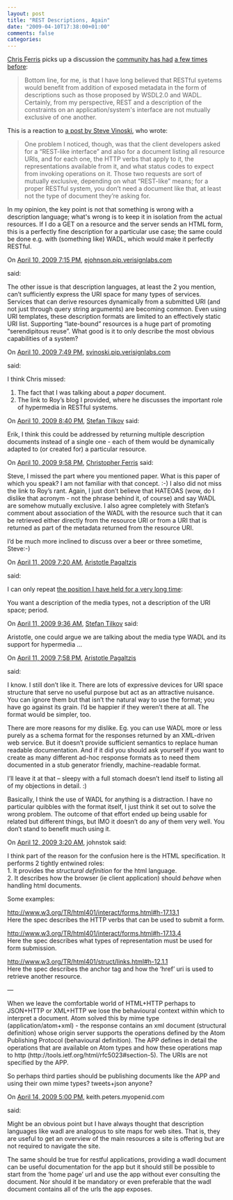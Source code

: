 ```yaml
---
layout: post
title: "REST Descriptions, Again"
date: "2009-04-10T17:38:00+01:00"
comments: false
categories: 
---
```


<p><a href="http://www.ibm.com/developerworks/blogs/page/chrisferris?entry=we_doan_need_no_steenkin">Chris Ferris</a> picks up a discussion the <a href="http://www.infoq.com/news/2007/06/rest-description-language">community has had</a> <a href="http://www.infoq.com/news/2007/03/WADL">a few times before</a>:</p>

<blockquote>
<p>Bottom line, for me, is that I have long believed that RESTful syetems would benefit from addition of exposed metadata in the form of descriptions such as those proposed by WSDL2.0 and WADL. Certainly, from my perspective, REST and a description of the constraints on an application/system's interface are not mutually exclusive of one another. </p>
</blockquote>

<p>This is a reaction to <a href="http://steve.vinoski.net/blog/2009/04/09/qcon-london-2008-presentation-video/">a post by Steve Vinoski</a>, who wrote:</p>

<blockquote>
<p>One problem I noticed, though, was that the client developers asked for a “REST-like interface” and also for a document listing all resource URIs, and for each one, the HTTP verbs that apply to it, the representations available from it, and what status codes to expect from invoking operations on it. Those two requests are sort of mutually exclusive, depending on what “REST-like” means; for a proper RESTful system, you don’t need a document like that, at least not the type of document they’re asking for.</p>
</blockquote>

<p>In my opinion, the key point is not that something is wrong with a description language; what's wrong is to keep it in isolation from the actual resources. If I do a GET on a resource and the server sends an HTML form, this is a perfectly fine description for a particular use case; the same could be done e.g. with (something like) WADL, which would make it perfectly RESTful.</p>

<section class="comments">



<div class="comment" id="comment-1957">
On <a href="#comment-1957" title="Permalink to this comment">April 10, 2009  7:15 PM</a>, <a href="http://appside.blogspot.com" title="http://appside.blogspot.com" rel="nofollow">ejohnson.pip.verisignlabs.com</a>

<a href="http://appside.blogspot.com" class="commenter-profile"></a>
said:
<p>The other issue is that description languages, at least the 2 you mention, can&#8217;t sufficiently express the URI space for many types of services.  Services that can derive resources dynamically from a submitted URI (and not just through query string arguments) are becoming common.  Even using URI templates, these description formats are limited to an effectively static URI list.  Supporting &#8220;late-bound&#8221; resources is a huge part of promoting &#8220;serendipitous reuse&#8221;.  What good is it to only describe the most obvious capabilities of a system?</p>


<div class="comment" id="comment-1958">
On <a href="#comment-1958" title="Permalink to this comment">April 10, 2009  7:49 PM</a>, <a href="http://steve.vinoski.net/" title="http://steve.vinoski.net/" rel="nofollow">svinoski.pip.verisignlabs.com</a>

<a href="http://steve.vinoski.net/" class="commenter-profile"></a>
said:
<p>I think Chris missed:</p>

<ol><li>The fact that I was talking about a <em>paper</em> document.</li><li>The link to Roy&#8217;s blog I provided, where he discusses the important role of hypermedia in RESTful systems.</li></ol>


<div class="comment" id="comment-1959">
On <a href="#comment-1959" title="Permalink to this comment">April 10, 2009  8:40 PM</a>, 
<a href="/en/staff/st/">Stefan Tilkov</a>
said:
<p>Erik, I think this could be addressed by returning multiple description documents instead of a single one - each of them would be dynamically adapted to (or created for) a particular resource.</p>


<div class="comment" id="comment-1960">
On <a href="#comment-1960" title="Permalink to this comment">April 10, 2009  9:58 PM</a>, <a href="http://www.ibm.com/developerworks/blogs/page/chrisferris" title="http://www.ibm.com/developerworks/blogs/page/chrisferris" rel="nofollow">Christopher Ferris</a>
said:
<p>Steve, I missed the part where you mentioned paper. What is this paper of which you speak? I am not familiar with that concept. :-) I also did not miss the link to Roy&#8217;s rant. Again, I just don&#8217;t believe that HATEOAS (wow, do I dislike that acronym - not the phrase behind it, of course) and say WADL are somehow mutually exclusive. I also agree completely with Stefan&#8217;s comment about association of the WADL with the resource such that it can be retrieved either directly from the resource URI or from a URI that is returned as part of the metadata returned from the resource URI. </p>

<p>I&#8217;d be much more inclined to discuss over a beer or three sometime, Steve:-)</p>


<div class="comment" id="comment-1961">
On <a href="#comment-1961" title="Permalink to this comment">April 11, 2009  7:20 AM</a>, <a href="http://plasmasturm.org/" title="http://plasmasturm.org/" rel="nofollow">Aristotle Pagaltzis</a>

<a href="http://plasmasturm.org/" class="commenter-profile"></a>
said:
<p>I can only repeat <a href="http://plasmasturm.org/log/460/" rel="nofollow">the position I have held for a very long time</a>:</p>

<p>You want a description of the media types, not a description of the URI space; period.</p>


<div class="comment" id="comment-1962">
On <a href="#comment-1962" title="Permalink to this comment">April 11, 2009  9:36 AM</a>, 
<a href="/en/staff/st/">Stefan Tilkov</a>
said:
<p>Aristotle, one could argue we are talking about the media type WADL and its support for hypermedia …</p>


<div class="comment" id="comment-1963">
On <a href="#comment-1963" title="Permalink to this comment">April 11, 2009  7:58 PM</a>, <a href="http://plasmasturm.org/" title="http://plasmasturm.org/" rel="nofollow">Aristotle Pagaltzis</a>

<a href="http://plasmasturm.org/" class="commenter-profile"></a>
said:
<p>I know. I still don’t like it. There are lots of expressive devices for URI space structure that serve no useful purpose but act as an attractive nuisance. You can ignore them but that isn’t the natural way to use the format; you have go against its grain. I’d be happier if they weren’t there at all. The format would be simpler, too.</p>

<p>There are more reasons for my dislike. Eg. you can use WADL more or less purely as a schema format for the responses returned by an XML-driven web service. But it doesn’t provide sufficient semantics to replace human readable documentation. And if it did you should ask yourself if you want to create as many different ad-hoc response formats as to need them documented in a stub generator friendly, machine-readable format.</p>

<p>I’ll leave it at that – sleepy with a full stomach doesn’t lend itself to listing all of my objections in detail. :)</p>

<p>Basically, I think the use of WADL for anything is a distraction. I have no particular quibbles with the format itself, I just think it set out to solve the wrong problem. The outcome of that effort ended up being usable for related but different things, but IMO it doesn’t do any of them very well. You don’t stand to benefit much using it.</p>


<div class="comment" id="comment-1964">
On <a href="#comment-1964" title="Permalink to this comment">April 12, 2009  3:20 AM</a>, johnstok
said:
<p>I think part of the reason for the confusion here is the HTML specification. It performs 2 tightly entwined roles:
<br /> 1. It provides the <i>structural definition</i> for the html language.
<br /> 2. It describes how the browser (ie client application) should <i>behave</i> when handling html documents.</p>

<p>Some examples:</p>

<p><a href="http://www.w3.org/TR/html401/interact/forms.html#h-17.13.1" rel="nofollow">http://www.w3.org/TR/html401/interact/forms.html#h-17.13.1</a>
<br />Here the spec describes the HTTP verbs that can be used to submit a form.</p>

<p><a href="http://www.w3.org/TR/html401/interact/forms.html#h-17.13.4" rel="nofollow">http://www.w3.org/TR/html401/interact/forms.html#h-17.13.4</a>
<br />Here the spec describes what types of representation must be used for form submission.</p>

<p><a href="http://www.w3.org/TR/html401/struct/links.html#h-12.1.1" rel="nofollow">http://www.w3.org/TR/html401/struct/links.html#h-12.1.1</a>
<br />Here the spec describes the anchor tag and how the &#8216;href&#8217; uri is used to retrieve another resource.</p>

<p>&#8212;</p>

<p>When we leave the comfortable world of HTML+HTTP perhaps to JSON+HTTP or XML+HTTP we lose the behavioural context within which to interpret a document. Atom solved this by mime type (application/atom+xml) - the response contains an xml document (structural definition) whose origin server supports the operations defined by the Atom Publishing Protocol (behavioural definition). The APP defines in detail the operations that are available on Atom types and how these operations map to http (http://tools.ietf.org/html/rfc5023#section-5). The URIs are not specified by the APP.</p>

<p>So perhaps third parties should be publishing documents like the APP and using their own mime types? tweets+json anyone?</p>


<div class="comment" id="comment-1965">
On <a href="#comment-1965" title="Permalink to this comment">April 14, 2009  5:00 PM</a>, keith.peters.myopenid.com

<a href="http://keith.peters.myopenid.com/" class="commenter-profile"></a>
said:
<p>Might be an obvious point but I have always thought that description languages like wadl are analogous to site maps for web sites. That is, they are useful to get an overview of the main resources a site is offering but are not required to navigate the site.</p>

<p>The same should be true for restful applications, providing a wadl document can be useful documentation for the app but it should still be possible to start from the &#8216;home page&#8217; url and use the app without ever consulting the document. Nor should it be mandatory or even preferable that the wadl document contains all of the urls the app exposes.</p>


</section>

